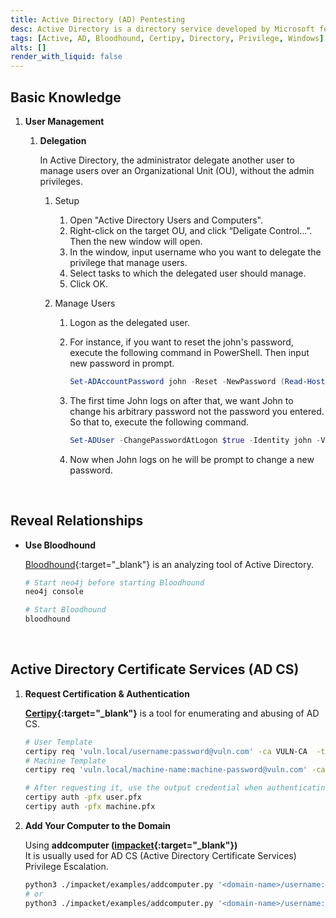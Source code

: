 ```yaml
---
title: Active Directory (AD) Pentesting
desc: Active Directory is a directory service developed by Microsoft for Windows domain networks.
tags: [Active, AD, Bloodhound, Certipy, Directory, Privilege, Windows]
alts: []
render_with_liquid: false
---
```


## Basic Knowledge

1. **User Management**

    1. **Delegation**

        In Active Directory, the administrator delegate another user to manage users over an Organizational Unit (OU),  without the admin privileges.

        1. Setup

            1. Open "Active Directory Users and Computers".
            2. Right-click on the target OU, and click “Deligate Control…”. Then the new window will open.
            3. In the window, input username who you want to delegate the privilege that manage users.
            4. Select tasks to which the delegated user should manage.
            5. Click OK.

        2. Manage Users

            1. Logon as the delegated user.
            2. For instance, if you want to reset the john's password, execute the following command in PowerShell. Then input new password in prompt.

                ```powershell
                Set-ADAccountPassword john -Reset -NewPassword (Read-Host -AsSecureString -Prompt 'New Password') -Verbose
                ```
            
            3. The first time John logs on after that, we want John to change his arbitrary password not the password you entered. So that to, execute the following command.

                ```powershell
                Set-ADUser -ChangePasswordAtLogon $true -Identity john -Verbose
                ```

            4. Now when John logs on he will be prompt to change a new password.


<br />

## Reveal Relationships

- **Use Bloodhound**

    [Bloodhound](https://github.com/BloodHoundAD/BloodHound){:target="_blank"} is an analyzing tool of Active Directory.

    ```sh
    # Start neo4j before starting Bloodhound
    neo4j console

    # Start Bloodhound
    bloodhound
    ```

<br />

## Active Directory Certificate Services (AD CS)

1. **Request Certification & Authentication**

    **[Certipy](https://github.com/ly4k/Certipy){:target="_blank"}** is a tool for enumerating and abusing of AD CS.

    ```sh
    # User Template
    certipy req 'vuln.local/username:password@vuln.com' -ca VULN-CA  -template User
    # Machine Template
    certipy req 'vuln.local/machine-name:machine-password@vuln.com' -ca VULN-CA -template Machine

    # After requesting it, use the output credential when authenticating
    certipy auth -pfx user.pfx
    certipy auth -pfx machine.pfx
    ```

2. **Add Your Computer to the Domain**

    Using **addcomputer ([impacket](https://github.com/SecureAuthCorp/impacket){:target="_blank"})**  
    It is usually used for AD CS (Active Directory Certificate Services) Privilege Escalation.

    ```sh
    python3 ./impacket/examples/addcomputer.py '<domain-name>/username:password' -method LDAPS -computer-name 'PC-NAME' -computer-pass 'MyPcPassword'
    # or
    python3 ./impacket/examples/addcomputer.py '<domain-name>/username:password@<hostname>' -method LDAPS -computer-name 'PC-NAME' -computer-pass 'MyPcPassword'
    ```